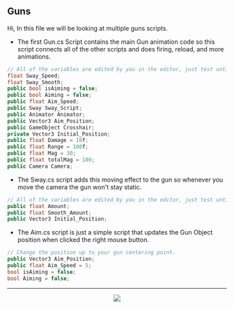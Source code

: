 ## Guns

Hi, In this file we will be looking at multiple guns scripts.

* The first Gun.cs Script contains the main Gun animation code so this script connects all of the other scripts and does firing, reload, and more animations.
```cs script
// All of the variables are edited by you in the editor, just test until you find something good.
float Sway_Speed;
float Sway_Smooth;
public bool isAiming = false;
public bool Aiming = false;
public float Aim_Speed;
public Sway Sway_Script;
public Animator Animator;
public Vector3 Aim_Position;
public GameObject Crosshair;
private Vector3 Initial_Position; 
public float Damage = 10f;
public float Range = 100f;
public float Mag = 30;
public float totalMag = 180;
public Camera Camera;  
```
* The Sway.cs script adds this moving effect to the gun so whenever you move the camera the gun won't stay static.
```cs script
// All of the variables are edited by you in the editor, just test until you find something good.
public float Amount;
public float Smooth_Amount;
public Vector3 Initial_Position;
```
* The Aim.cs script is just a simple script that updates the Gun Object position when clicked the right mouse button.
```cs script
// Change the position up to your gun centering point.
public Vector3 Aim_Position;
public float Aim_Speed = 5;
bool isAiming = false;
bool Aiming = false;
```

---
<div align=center>
  <img src="https://forthebadge.com/images/badges/made-with-c-plus-plus.svg" />
</div>
